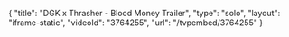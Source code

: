{
    "title": "DGK x Thrasher - Blood Money Trailer",
    "type": "solo",
    "layout": "iframe-static",
    "videoId": "3764255",
    "url": "\/tvpembed\/3764255"
}